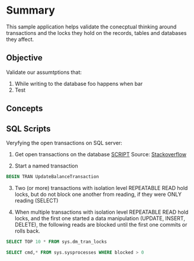 # Summary

This sample application helps validate the conecptual thinking around transactions and the locks they hold on the records, tables and databases they affect.

## Objective

Validate our assumtptions that:

1. While writing to the database foo happens when bar
2. Test

## Concepts

## SQL Scripts

Veryfying the open transactions on SQL server:

1. Get open transactions on the database [SCRIPT](SQL/CheckOpenTransactions.sql)
Source: [Stackoverflow](https://stackoverflow.com/a/4449999/190476)

2. Start a named transaction

```sql
BEGIN TRAN UpdateBalanceTransaction
```

3. Two (or more) transactions with isolation level REPEATABLE READ hold locks, but do not block one another from reading, if they were ONLY reading (SELECT)

4. When multiple transactions with isolation level REPEATABLE READ hold locks, and the first one started a data manipulation (UPDATE, INSERT, DELETE), the following reads are blocked until the first one commits or rolls back.
```sql
SELECT TOP 10 * FROM sys.dm_tran_locks

SELECT cmd,* FROM sys.sysprocesses WHERE blocked > 0
```